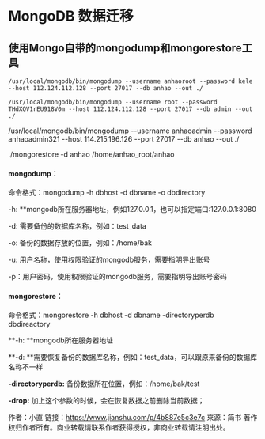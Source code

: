 MongoDB 数据迁移
===

## 使用Mongo自带的mongodump和mongorestore工具

```
/usr/local/mongodb/bin/mongodump --username anhaoroot --password kele --host 112.124.112.128 --port 27017 --db anhao --out ./

/usr/local/mongodb/bin/mongodump --username root --password THdXQV1rEU918V0m --host 112.124.112.128 --port 27017 --db admin --out ./
```

/usr/local/mongodb/bin/mongodump --username anhaoadmin --password anhaoadmin321 --host 114.215.196.126 --port 27017 --db anhao --out ./


./mongorestore -d anhao  /home/anhao_root/anhao



#### mongodump：

命令格式：mongodump -h dbhost  -d dbname -o dbdirectory

-h:  **mongodb所在服务器地址，例如127.0.0.1，也可以指定端口:127.0.0.1:8080 

-d:  需要备份的数据库名称，例如：test_data

-o:  备份的数据存放的位置，例如：/home/bak

-u:  用户名称，使用权限验证的mongodb服务，需要指明导出账号

-p：用户密码，使用权限验证的mongodb服务，需要指明导出账号密码

#### mongorestore：

命令格式：mongorestore -h dbhost -d dbname -directoryperdb dbdireactory

**-h:  **mongodb所在服务器地址

**-d:  **需要恢复备份的数据库名称，例如：test_data，可以跟原来备份的数据库名称不一样

**-directoryperdb:** 备份数据所在位置，例如：/home/bak/test

**-drop:** 加上这个参数的时候，会在恢复数据之前删除当前数据；

作者：小直
链接：https://www.jianshu.com/p/4b887e5c3e7c
來源：简书
著作权归作者所有。商业转载请联系作者获得授权，非商业转载请注明出处。



